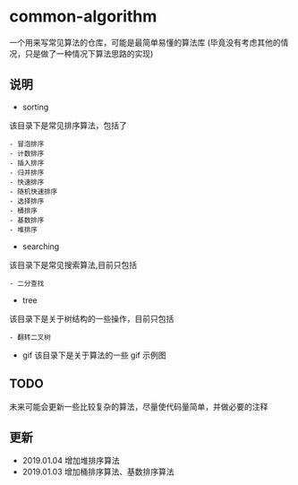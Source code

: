 # common-algorithm
一个用来写常见算法的仓库，可能是最简单易懂的算法库
(毕竟没有考虑其他的情况，只是做了一种情况下算法思路的实现)

## 说明
- sorting

该目录下是常见排序算法，包括了

    - 冒泡排序
    - 计数排序
    - 插入排序
    - 归并排序
    - 快速排序
    - 随机快速排序
    - 选择排序
    - 桶排序
    - 基数排序
    - 堆排序

- searching

该目录下是常见搜索算法,目前只包括

    - 二分查找

- tree

该目录下是关于树结构的一些操作，目前只包括

    - 翻转二叉树

- gif
该目录下是关于算法的一些 gif 示例图

## TODO
未来可能会更新一些比较复杂的算法，尽量使代码量简单，并做必要的注释

## 更新
- 2019.01.04
增加堆排序算法
- 2019.01.03
增加桶排序算法、基数排序算法
